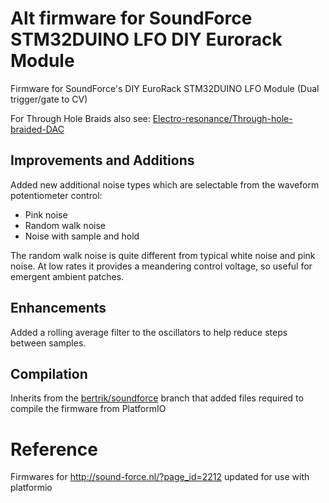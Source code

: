 # Alt firmware for SoundForce STM32DUINO LFO DIY Eurorack Module

Firmware for SoundForce's DIY EuroRack STM32DUINO LFO Module (Dual trigger/gate to CV)

For Through Hole Braids also see: [Electro-resonance/Through-hole-braided-DAC](<https://github.com/Electro-resonance/Through-hole-braided-DAC>)

## Improvements and Additions
Added new additional noise types which are selectable from the waveform potentiometer control:

* Pink noise
* Random walk noise
* Noise with sample and hold

The random walk noise is quite different from typical white noise and pink noise. At low rates it provides a meandering control voltage, so useful for emergent ambient patches.

## Enhancements
Added a rolling average filter to the oscillators to help reduce steps between samples.

## Compilation
Inherits from the [bertrik/soundforce](https://github.com/bertrik/soundforce) branch that added files required to compile the firmware from PlatformIO

# Reference
Firmwares for http://sound-force.nl/?page_id=2212 updated for use with platformio

